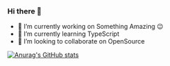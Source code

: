 ### Hi there 👋

<!--
**hamzamehboob493/hamzamehboob493** is a ✨ _special_ ✨ repository because its `README.md` (this file) appears on your GitHub profile.

Here are some ideas to get you started:

- 🔭 I’m currently working on ...
- 🌱 I’m currently learning ...
- 👯 I’m looking to collaborate on ...
- 🤔 I’m looking for help with ...
- 💬 Ask me about ...
- 📫 How to reach me: ...
- 😄 Pronouns: ...
- ⚡ Fun fact: ...
-->
- 🔭 I’m currently working on Something Amazing 😉
- 🌱 I’m currently learning TypeScript
- 👯 I’m looking to collaborate on OpenSource

[![Anurag's GitHub stats](https://github-readme-stats.vercel.app/api?username=hamzamehboob493)](https://github.com/anuraghazra/github-readme-stats)

